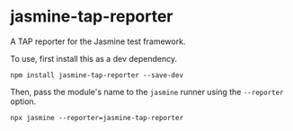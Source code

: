 # jasmine-tap-reporter

A TAP reporter for the Jasmine test framework.

To use, first install this as a dev dependency.

```
npm install jasmine-tap-reporter --save-dev
```

Then, pass the module's name to the `jasmine` runner using the `--reporter` option.

```
npx jasmine --reporter=jasmine-tap-reporter
```
